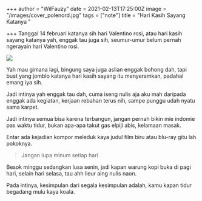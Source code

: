 +++
author = "WilFauzy"
date = 2021-02-13T17:25:00Z
image = "/images/cover_polenord.jpg"
tags = ["note"]
title = "Hari Kasih Sayang Katanya "

+++
Tanggal 14 februari katanya sih hari Valentino rosi, atau hari kasih sayang katanya yah, enggak tau juga sih, seumur-umur belum pernah ngerayain hari Valentino rosi. 

![](/images/undesign.png)

Yah mau gimana lagi, bingung saya juga aslian enggak bohong dah, tapi buat yang jomblo katanya hari kasih sayang itu menyeramkan, padahal emang iya sih. 

Jadi intinya yah enggak tau dah, cuma iseng nulis aja aku mah daripada enggak ada kegiatan, kerjaan rebahan terus nih, sampe punggu udah nyatu sama karpet.

Jadi intinya semua bisa karena terbangun, jangan pernah bikin mie indomie pas waktu tidur, bukan apa-apa takut gas elpiji abis, kelamaan masak. 

Entar ada kejadian kompor meleduk kaya judul film biru atau blu-ray gitu lah pokoknya. 

> Jangan lupa minum setiap hari

Besok minggu sedangkan lusa senin, jadi kapan warung kopi buka di pagi hari, selain hari selasa, tau ahh lieur aing nulis naon. 

Pada intinya, kesimpulan dari segala kesimpulan adalah, kamu kapan tidur begadang mulu kaya koala. 